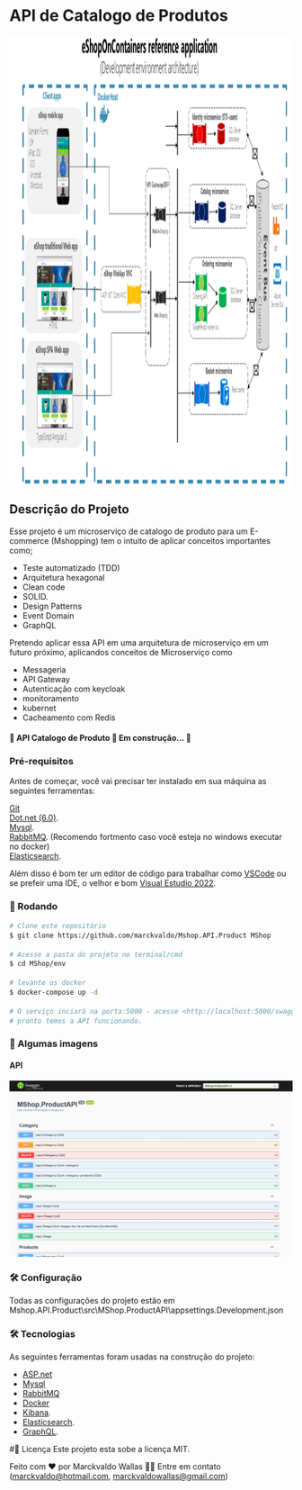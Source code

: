 # API de Catalogo de Produtos

<div style="background-color: #f0f0f0; height:20vh; display: flex; flex-direction: row; justify-content: center;">
<img src="https://github.com/marckvaldo/Mshop.API.Product/blob/main/images/eshoponcontainers-reference-application-architecture.png">
</div>

## Descrição do Projeto
Esse projeto é um microserviço de catalogo de produto para um E-commerce (Mshopping) tem o intuito de aplicar conceitos importantes como;
- Teste automatizado (TDD)
- Arquitetura hexagonal
- Clean code
- SOLID.
- Design Patterns
- Event Domain
- GraphQL

Pretendo aplicar essa API em uma arquitetura de microserviço em um futuro próximo, aplicandos conceitos de Microserviço como 
- Messageria
- API Gateway
- Autenticação com keycloak
- monitoramento
- kubernet
- Cacheamento com Redis

<h4> 
	🚧  API Catalogo de Produto 🚀 Em construção...  🚧
</h4>

### Pré-requisitos

Antes de começar, você vai precisar ter instalado em sua máquina as seguintes ferramentas:

[Git](https://git-scm.com)<br/>
[Dot.net (6.0)](https://dotnet.microsoft.com/en-us/download/dotnet/6.0). <br/>
[Mysql](https://www.mysql.com/downloads/).<br/>
[RabbitMQ](https://www.rabbitmq.com/download.html). (Recomendo fortmento caso você esteja no windows executar no docker)<br/>
[Elasticsearch](https://www.elastic.co/pt/elasticsearch). <br/>

Além disso é bom ter um editor de código para trabalhar como [VSCode](https://code.visualstudio.com/)
ou se prefeir uma IDE, o velhor e bom [Visual Estudio 2022](https://visualstudio.microsoft.com/pt-br/downloads/).

### 🎲 Rodando

```bash
# Clone este repositório
$ git clone https://github.com/marckvaldo/Mshop.API.Product MShop

# Acesse a pasta do projeto no terminal/cmd
$ cd MShop/env

# levante os docker 
$ docker-compose up -d

# O serviço inciará na porta:5000 - acesse <http://localhost:5000/swagger/index.html>
# pronto temos a API funcionando.
```
### 🚀 Algumas imagens

#### API
<img src="https://github.com/marckvaldo/Mshop.API.Product/blob/main/images/Images.jpg">

### 🛠 Configuração
Todas as configurações do projeto estão em Mshop.API.Product\src\MShop.ProductAPI\appsettings.Development.json

### 🛠 Tecnologias

As seguintes ferramentas foram usadas na construção do projeto:

- [ASP.net](https://dotnet.microsoft.com/en-us/apps/aspnet)
- [Mysql](https://www.mysql.com/)
- [RabbitMQ](https://www.rabbitmq.com/)
- [Docker](https://www.docker.com/)
- [Kibana](https://www.elastic.co/pt/kibana).
- [Elasticsearch](https://www.elastic.co/pt/elasticsearch).
- [GraphQL](https://graphql.org/).


#📝 Licença
Este projeto esta sobe a licença MIT.

Feito com ❤️ por Marckvaldo Wallas 👋🏽 Entre em contato (marckvaldo@hotmail.com, marckvaldowallas@gmail.com)

